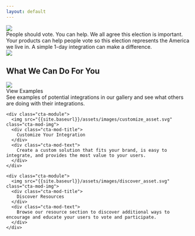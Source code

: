 ```yaml
---
layout: default
---
```


<div class="page-header">
  <div class="inner">
    <div class="page-content">
      <div class="wrapper">
        <div class="home">
          <img src="{{site.baseurl}}/assets/images/main-cta.png" class="main-cta">
          <div class="above-fold-text">
            People should vote. You can help. We all agree this election is important.  Your products can help people vote so this election represents the America we live in. A simple 1-day integration can make a difference.
          </div>
          <img src="{{site.baseurl}}/assets/images/arrow.png" class="cta-arrow">
        </div>
      </div>
    </div>
  </div>
</div>
<div class="page-content">

  <h2>What We Can Do For You</h2>

  <div class="module-parent">
    <div class="cta-module">
      <img src="{{site.baseurl}}/assets/images/example_asset.svg" class="cta-mod-img">
      <div class="cta-mod-title">
        View Examples
      </div>
      <div class="cta-mod-text">
        See examples of potential integrations in our gallery and see what others are doing with their integrations.
      </div>
    </div>

    <div class="cta-module">
      <img src="{{site.baseurl}}/assets/images/customize_asset.svg" class="cta-mod-img">
      <div class="cta-mod-title">
        Customize Your Integration
      </div>
      <div class="cta-mod-text">
        Create a custom solution that fits your brand, is easy to integrate, and provides the most value to your users.
      </div>
    </div>

    <div class="cta-module">
      <img src="{{site.baseurl}}/assets/images/discover_asset.svg" class="cta-mod-img">
      <div class="cta-mod-title">
        Discover Resources
      </div>
      <div class="cta-mod-text">
        Browse our resource section to discover additional ways to encourage and educate your users to vote and participate. 
      </div>
    </div>
  </div>
</div>
